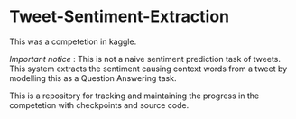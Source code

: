 # Tweet-Sentiment-Extraction
This was a competetion in kaggle. 

*Important notice* : This is not a naive sentiment prediction task of tweets. This system extracts the sentiment causing context words from a tweet by modelling this as a Question Answering task.

This is a repository for tracking and maintaining the progress in the competetion with checkpoints and source code.
